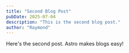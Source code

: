 ```yaml
---
title: "Second Blog Post"
pubDate: 2025-07-04
description: "This is the second blog post."
author: "Raymond"
---
```


Here's the second post. Astro makes blogs easy!
